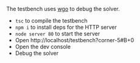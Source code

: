The testbench uses [wgo](https://github.com/waltheri/wgo.js) to debug the solver.

- `tsc` to compile the testbench
- `npm i` to install deps for the HTTP server
- `node server 80` to start the server
- Open http://localhost/testbench?corner-5#B+0
- Open the dev console
- Debug the solver
